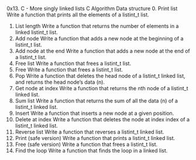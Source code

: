 0x13. C - More singly linked lists
C
Algorithm
Data structure
0. Print list
Write a function that prints all the elements of a listint_t list.
1. List length
Write a function that returns the number of elements in a linked listint_t list.
2. Add node
Write a function that adds a new node at the beginning of a listint_t list.
3. Add node at the end
Write a function that adds a new node at the end of a listint_t list.
4. Free list
Write a function that frees a listint_t list.
5. Free
Write a function that frees a listint_t list.
6. Pop
Write a function that deletes the head node of a listint_t linked list, and returns the head node’s data (n).
7. Get node at index
Write a function that returns the nth node of a listint_t linked list.
8. Sum list
Write a function that returns the sum of all the data (n) of a listint_t linked list.
9. Insert
Write a function that inserts a new node at a given position.
10. Delete at index
Write a function that deletes the node at index index of a listint_t linked list.
11. Reverse list
Write a function that reverses a listint_t linked list.
12. Print (safe version)
Write a function that prints a listint_t linked list.
13. Free (safe version)
Write a function that frees a listint_t list.
14. Find the loop
Write a function that finds the loop in a linked list.
